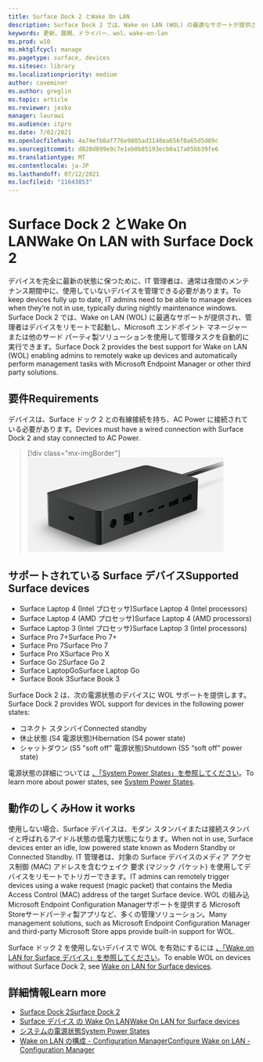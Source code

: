 ```yaml
---
title: Surface Dock 2 とWake On LAN
description: Surface Dock 2 では、Wake on LAN (WOL) の最適なサポートが提供され、管理者はデバイスをリモートで起動し、管理タスクを自動的に実行できます。
keywords: 更新、展開、ドライバー、wol、wake-on-lan
ms.prod: w10
ms.mktglfcycl: manage
ms.pagetype: surface, devices
ms.sitesec: library
ms.localizationpriority: medium
author: coveminer
ms.author: greglin
ms.topic: article
ms.reviewer: jesko
manager: laurawi
ms.audience: itpro
ms.date: 7/02/2021
ms.openlocfilehash: 4a74efb8af776e9805ad3148ea656f0a65d5d09c
ms.sourcegitcommit: d020d899e9c7e1eb0b85193ecb0a17a85bb39fe6
ms.translationtype: MT
ms.contentlocale: ja-JP
ms.lasthandoff: 07/12/2021
ms.locfileid: "11643853"
---
```

# <a name="wake-on-lan-with-surface-dock-2"></a><span data-ttu-id="cc272-104">Surface Dock 2 とWake On LAN</span><span class="sxs-lookup"><span data-stu-id="cc272-104">Wake On LAN with Surface Dock 2</span></span>

<span data-ttu-id="cc272-105">デバイスを完全に最新の状態に保つために、IT 管理者は、通常は夜間のメンテナンス期間中に、使用していないデバイスを管理できる必要があります。</span><span class="sxs-lookup"><span data-stu-id="cc272-105">To keep devices fully up to date, IT admins need to be able to manage devices when they’re not in use, typically during nightly maintenance windows.</span></span> <span data-ttu-id="cc272-106">Surface Dock 2 では、Wake on LAN (WOL) に最適なサポートが提供され、管理者はデバイスをリモートで起動し、Microsoft エンドポイント マネージャー または他のサード パーティ製ソリューションを使用して管理タスクを自動的に実行できます。</span><span class="sxs-lookup"><span data-stu-id="cc272-106">Surface Dock 2 provides the best support for Wake on LAN (WOL) enabling admins to remotely wake up devices and automatically perform management tasks with Microsoft Endpoint Manager or other third party solutions.</span></span>

## <a name="requirements"></a><span data-ttu-id="cc272-107">要件</span><span class="sxs-lookup"><span data-stu-id="cc272-107">Requirements</span></span>

<span data-ttu-id="cc272-108">デバイスは、Surface ドック 2 との有線接続を持ち、AC Power に接続されている必要があります。</span><span class="sxs-lookup"><span data-stu-id="cc272-108">Devices must have a wired connection with Surface Dock 2 and stay connected to AC Power.</span></span>

> [!div class="mx-imgBorder"]
> ![Surface Dock 2](images/surface-dock2-angled.png)

## <a name="supported-surface-devices"></a><span data-ttu-id="cc272-110">サポートされている Surface デバイス</span><span class="sxs-lookup"><span data-stu-id="cc272-110">Supported Surface devices</span></span>

- <span data-ttu-id="cc272-111">Surface Laptop 4 (Intel プロセッサ)</span><span class="sxs-lookup"><span data-stu-id="cc272-111">Surface Laptop 4 (Intel processors)</span></span>
- <span data-ttu-id="cc272-112">Surface Laptop 4 (AMD プロセッサ)</span><span class="sxs-lookup"><span data-stu-id="cc272-112">Surface Laptop 4 (AMD processors)</span></span>
- <span data-ttu-id="cc272-113">Surface Laptop 3 (Intel プロセッサ)</span><span class="sxs-lookup"><span data-stu-id="cc272-113">Surface Laptop 3 (Intel processors)</span></span>
- <span data-ttu-id="cc272-114">Surface Pro 7+</span><span class="sxs-lookup"><span data-stu-id="cc272-114">Surface Pro 7+</span></span>
- <span data-ttu-id="cc272-115">Surface Pro 7</span><span class="sxs-lookup"><span data-stu-id="cc272-115">Surface Pro 7</span></span>
- <span data-ttu-id="cc272-116">Surface Pro X</span><span class="sxs-lookup"><span data-stu-id="cc272-116">Surface Pro X</span></span>
- <span data-ttu-id="cc272-117">Surface Go 2</span><span class="sxs-lookup"><span data-stu-id="cc272-117">Surface Go 2</span></span>
- <span data-ttu-id="cc272-118">Surface LaptopGo</span><span class="sxs-lookup"><span data-stu-id="cc272-118">Surface Laptop Go</span></span>
- <span data-ttu-id="cc272-119">Surface Book 3</span><span class="sxs-lookup"><span data-stu-id="cc272-119">Surface Book 3</span></span>

<span data-ttu-id="cc272-120">Surface Dock 2 は、次の電源状態のデバイスに WOL サポートを提供します。</span><span class="sxs-lookup"><span data-stu-id="cc272-120">Surface Dock 2 provides WOL support for devices in the following power states:</span></span>

- <span data-ttu-id="cc272-121">コネクト スタンバイ</span><span class="sxs-lookup"><span data-stu-id="cc272-121">Connected standby</span></span>
- <span data-ttu-id="cc272-122">休止状態 (S4 電源状態)</span><span class="sxs-lookup"><span data-stu-id="cc272-122">Hibernation (S4 power state)</span></span>
- <span data-ttu-id="cc272-123">シャットダウン (S5 "soft off" 電源状態)</span><span class="sxs-lookup"><span data-stu-id="cc272-123">Shutdown (S5 “soft off” power state)</span></span>

<span data-ttu-id="cc272-124">電源状態の詳細については [、「System Power States」を参照してください](/windows/win32/power/system-power-states)。</span><span class="sxs-lookup"><span data-stu-id="cc272-124">To learn more about power states, see [System Power States](/windows/win32/power/system-power-states).</span></span>

## <a name="how-it-works"></a><span data-ttu-id="cc272-125">動作のしくみ</span><span class="sxs-lookup"><span data-stu-id="cc272-125">How it works</span></span>

<span data-ttu-id="cc272-126">使用しない場合、Surface デバイスは、モダン スタンバイまたは接続スタンバイと呼ばれるアイドル状態の低電力状態になります。</span><span class="sxs-lookup"><span data-stu-id="cc272-126">When not in use, Surface devices enter an idle, low powered state known as Modern Standby or Connected Standby.</span></span> <span data-ttu-id="cc272-127">IT 管理者は、対象の Surface デバイスのメディア アクセス制御 (MAC) アドレスを含むウェイク 要求 (マジック パケット) を使用してデバイスをリモートでトリガーできます。</span><span class="sxs-lookup"><span data-stu-id="cc272-127">IT admins can remotely trigger devices using a wake request (magic packet) that contains the Media Access Control (MAC) address of the target Surface device.</span></span> <span data-ttu-id="cc272-128">WOL の組み込Microsoft Endpoint Configuration Managerサポートを提供する Microsoft Storeサードパーティ製アプリなど、多くの管理ソリューション。</span><span class="sxs-lookup"><span data-stu-id="cc272-128">Many management solutions, such as Microsoft Endpoint Configuration Manager and third-party Microsoft Store apps provide built-in support for WOL.</span></span>

<span data-ttu-id="cc272-129">Surface ドック 2 を使用しないデバイスで WOL を有効にするには [、「Wake on LAN for Surface デバイス」を参照してください](wake-on-lan-for-surface-devices.md)。</span><span class="sxs-lookup"><span data-stu-id="cc272-129">To enable WOL on devices without Surface Dock 2, see [Wake on LAN for Surface devices](wake-on-lan-for-surface-devices.md).</span></span>

## <a name="learn-more"></a><span data-ttu-id="cc272-130">詳細情報</span><span class="sxs-lookup"><span data-stu-id="cc272-130">Learn more</span></span>

- [<span data-ttu-id="cc272-131">Surface Dock 2</span><span class="sxs-lookup"><span data-stu-id="cc272-131">Surface Dock 2</span></span>](https://www.microsoft.com/p/surface-dock-2-for-business/8q4hgc6kbmdq?)
- [<span data-ttu-id="cc272-132">Surface デバイス の Wake On LAN</span><span class="sxs-lookup"><span data-stu-id="cc272-132">Wake On LAN for Surface devices</span></span>](wake-on-lan-for-surface-devices.md)
- [<span data-ttu-id="cc272-133">システムの電源状態</span><span class="sxs-lookup"><span data-stu-id="cc272-133">System Power States</span></span>](/windows/win32/power/system-power-states)
- [<span data-ttu-id="cc272-134">Wake on LAN の構成 - Configuration Manager</span><span class="sxs-lookup"><span data-stu-id="cc272-134">Configure Wake on LAN - Configuration Manager</span></span>](/mem/configmgr/core/clients/deploy/configure-wake-on-lan)
